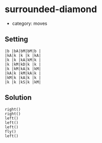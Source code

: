 # surrounded-diamond
- category: moves

## Setting

```
|b |bA|bM|bM|b |
|kA|k |k |k |kA|
|k |k |kA|kM|k |
|k |kM|kD|k |k |
|k |kM|kA|k |kM|
|kA|k |kM|kA|k |
|kM|k |kA|k |k |
|k |k |kS|k |kM|
```

## Solution

```
right()
right()
left()
left()
left()
fly()
left()
```
